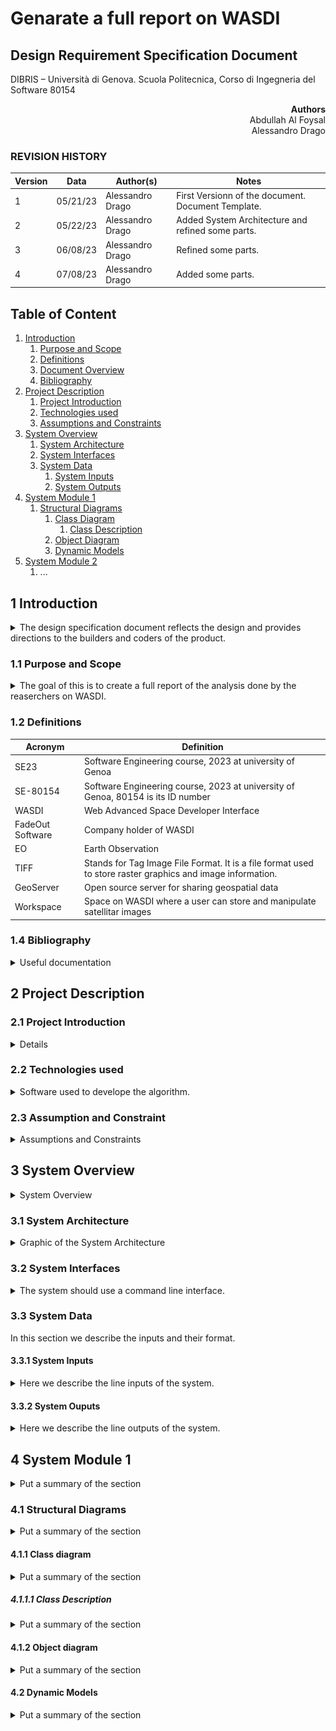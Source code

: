 # Genarate a full report on WASDI

## Design Requirement Specification Document

DIBRIS – Università di Genova. Scuola Politecnica, Corso di Ingegneria del Software 80154


<div align='right'> <b> Authors </b> <br> Abdullah Al Foysal<br> Alessandro Drago </div>

### REVISION HISTORY

Version | Data | Author(s)| Notes
---------|------|--------|------
1 | 05/21/23 | Alessandro Drago | First Versionn of the document. Document Template.
2 | 05/22/23 | Alessandro Drago | Added System Architecture and refined some parts.
3 | 06/08/23 | Alessandro Drago | Refined some parts.
4 | 07/08/23 | Alessandro Drago | Added some parts.

## Table of Content

1. [Introduction](#intro)
    1. [Purpose and Scope](#purpose)  
    2. [Definitions](#def)
    3. [Document Overview](#overview)
    4. [Bibliography](#biblio)
2. [Project Description](#description)
    1. [Project Introduction](#project-intro)
    2. [Technologies used](#tech)
    3. [Assumptions and Constraints](#constraints)
3. [System Overview](#system-overview)
    1. [System Architecture](#architecture)
    2. [System Interfaces](#interfaces)
    3. [System Data](#data)
        1. [System Inputs](#inputs)
        2. [System Outputs](#outputs)
4. [System Module 1](#sys-module-1)
    1. [Structural Diagrams](#sd)
        1. [Class Diagram](#cd)
            1. [Class Description](#cd-description)
        2. [Object Diagram](#od)
        3. [Dynamic Models](#dm)
5. [System Module 2](#sys-module-2)
   1. ...

##  <a name="intro"></a>  1 Introduction
<details>
    <summary> The design specification document reflects the design and provides directions to the builders and coders of the product.</summary> 
    Through this document, designers communicate the design for the product to which the builders or coders must comply. The design specification should state how the design will meet the requirements.
</details>
    
### <a name="purpose"></a> 1.1 Purpose and Scope
<details> 
    <summary> The goal of this is to create a full report of the analysis done by the reaserchers on WASDI.
    </summary>
    <p>The project involves the developement of a platform that helps Earth Observation (EO) experts process satellite imagery on the cloud. The team at WASDI is working on developing new software tools that can extract images and data from the results of the analytics tools present on the platform, in order to help communicate the results of the analyses to the stakeholders involved. The project aims to ease the communication of the results of the applications so that decision makers can better understand the phenomena they are dealing with.</p>
</details>

### <a name="def"></a> 1.2 Definitions
    
| Acronym				| Definition | 
| ------------------------------------- | ----------- | 
| SE23                                 | Software Engineering course, 2023 at university of Genoa |
| SE-80154							   | Software Engineering course, 2023 at university of Genoa, 80154 is its ID number |
| WASDI								   | Web Advanced Space Developer Interface |
| FadeOut Software					   | Company holder of WASDI |
| EO					   			   | Earth Observation |
| TIFF					   			   | Stands for Tag Image File Format. It is a file format used to store raster graphics and image information. |
| GeoServer					   		   | Open source server for sharing geospatial data |
| Workspace							   | Space on WASDI where a user can store and manipulate satellitar images |

### <a name="biblio"></a> 1.4 Bibliography
<details> 
    <summary> Useful documentation 
    </summary>
    <p>https://wasdi.readthedocs.io/en/latest/index.html (WASDI documentation)</p>
    <p>https://docs.geoserver.org/ (GeoServer documentation)</p>
</details>

## <a name="description"></a> 2 Project Description

### <a name="project-intro"></a> 2.1 Project Introduction 
<details> 
    <p>Through workspaces and applications in the marketplace, researchers are able to collect satellite data and run algorithms on them. Once this phase is finished, a required feature is the ability to create a report in PDF containing all the information from the processing.This report will then be given by the researchers to those less experienced users or stakeholders.<br>
    The document shall have a predefined template in which various information such as date, name and logo of the company, images that were processed and explanatory paragraphs of text are present.
    The images found in WASDI's workspace are in TIFF format and therefore before they are inserted into the document, they must be processed.<br>
    On the various servers in which these images are stored is an instance of GeoServer is present. 
    So the idea is to take the images from the WASDI workspace, process them with GeoServer by, for example, selecting a certain area of that image, or applying a style, and return this image in a desirable format (PNG or GIF).</p>
</details>

### <a name="tech"></a> 2.2 Technologies used

<details> 
    <summary> Software used to develope the algorithm. </summary>
    <p>https://www.jetbrains.com/pycharm/  (PyCharm IDE)</p>
    <p>https://www.wasdi.net/#!/home (WASDI cloud services and libraries)</p>
    <p>https://geoserver.org/ (GeoServer Open source server for sharing geospatial data)</p>
</details>

### <a name="constraints"></a> 2.3 Assumption and Constraint 
<details> 
    <summary> Assumptions and Constraints</summary>
    <p>Since this is a WASDI processor you will need an account to execute the code correctly.</p>
</details>

## <a name="system-overview"></a>  3 System Overview
<details> 
    <summary> System Overview
    </summary>
    <p>Graphical representation of the system overview.</p>
    <img src="imgs/SysArchitecture1.png" alt="System Architecture" style="width: 500px;" />

| Use Case      | 1.0           |
| ------------- | ------------- |
| Name          | ImgProcessing |
| Actors        | Expert User  |    
| Entry Point   | (i) List of Input Arguments <br> (ii) List of Output Arguments   |
| Exit  Point   | File where the processed image must be stored in the correct format |
| Event Flow    | (1) User invoke the system by command line (for now) <br> (2) User provide a valid path to an input image in .TIFF format present in a WASDI workspace <br> (3) User provide a list of symbols representing the input arguments <br> (4) User provide a list of arguments representing the output arguments <br> (5) User provide a valid file name where the system should store the output image <br> (6) System validates the input image <br> (7) System validates the list of input arguments <br> (8) System valdiates the list of output arguments <br> (9) System validates the output file <br> (10) Input image is uploaded on an instance of GeoServer <br> (11) The new layer is processed following the input arguments <br> (12) System correctly process the input file and store the image in memory <br> (13) System write the image in memory into the output file |
    
    
| Use Case      | 2.0           |
| ------------- | ------------- |
| Name          | Report Creation |
| Actors        | Expert User |    
| Entry Point   | List of Input Arguments |
| Exit  Point   | PDF file where the analysis report must be stored |
| Event Flow    | (1) User invoke the system by command line (for now) <br> (2) User provide a list of sysmbols representing the input arguments <br> (3) User provide a valid file name where the system should store the PDF document <br> (4) System validates the input arguments <br> (5) System validates the output file <br> (6) System write the text into the output file | 

</details>

### <a name="architecture"></a>  3.1 System Architecture
<details> 
    <summary> Graphic of the System Architecture
    </summary>
    <p>Graphical representation of the system architecture.</p>
    <img src="imgs/SysArchitecture2.png" alt="System Architecture" style="width: 600px;" />
</details>

### <a name="interfaces"></a>  3.2 System Interfaces
<details> 
    <summary> The system should use a command line interface.
    </summary>
    <p>For now we'll develop a command line interface using Python, but a graphical interface will be added in the future.</p>
</details>

### <a name="data"></a>  3.3 System Data
<summary> In this section we describe the inputs and their format.
</summary>
<p></p>

#### <a name="inputs"></a>  3.3.1 System Inputs
<details> 
    <summary> Here we describe the line inputs of the system.
    </summary>
    <p>The system takes in input two JSON files: the parameters file and a config file required to work with WASDI. In the config file there is the username and password to access WASDI, the workspace name, and the path to the parameters file.</p><br>
    <p> In the parameters JSON file the inputs of the system are: </p>
    <ul> 
        <li> PRODUCT: name of an image in .TIFF format present in the WASDI workspace that we want to process.</li>
        <li> BAND: Range of frequencies along the electromagnetic spectrum that the satellite measures.</li>
        <li> BBOX: A json structure divided into "northEast" and "southWest", in each subfield is specified both a latitude and a longitude. This defines the desired area.</li>
        <li> CRS: Stands for Coordinate Reference System. Defines how georeferenced spatial data relates to real locations on the Earth’s surface.</li>
        <li> WIDTH: desidered width of the image.</li>
        <li> HEIGHT: desidered height of the image.</li>
        <li> FORMAT: desidered format of the image. See at (https://docs.geoserver.org/stable/en/user/services/wms/outputformats.html).</li>
        <li> STYLE: XML file used for styling TIFF images.</li>
        <li> LAYER ID: id of a layer already present on a GeoServer instance.</li>
        <li> GEOSERVER URL: link to an existing server.</li>
    </ul>
</details>

#### <a name="outputs"></a>  3.3.2 System Ouputs
<details> 
    <summary> Here we describe the line outputs of the system.
    </summary>
    <p>The final output of the system is a report in PDF containing all the information from the processing done in WASDI. This report will then be given by the researchers to those less experienced users or stakeholders.</p>
</details>

## <a name="sys-module-1"></a>  4 System Module 1
<details> 
    <summary> Put a summary of the section
    </summary>
    <p>This sub section should describe ...</p>
</details>

### <a name="sd"></a>  4.1 Structural Diagrams
<details> 
    <summary> Put a summary of the section
    </summary>
    <p>This sub section should describe ...</p>
</details>

#### <a name="cd"></a>  4.1.1 Class diagram
<details> 
    <summary> Put a summary of the section
    </summary>
    <img src="imgs/class.png" alt="System Architecture" style="width: 600px;" />
</details>

##### <a name="cd-description"></a>  4.1.1.1 Class Description
<details> 
    <summary> Put a summary of the section
    </summary>
    <p>This sub section should describe ...</p>
</details>

#### <a name="od"></a>  4.1.2 Object diagram
<details> 
    <summary> Put a summary of the section
    </summary>
    <p>This sub section should describe ...</p>
</details>

#### <a name="dm"></a>  4.2 Dynamic Models
<details> 
    <summary> Put a summary of the section
    </summary>
    <p>This sub section should describe ...</p>
</details>
